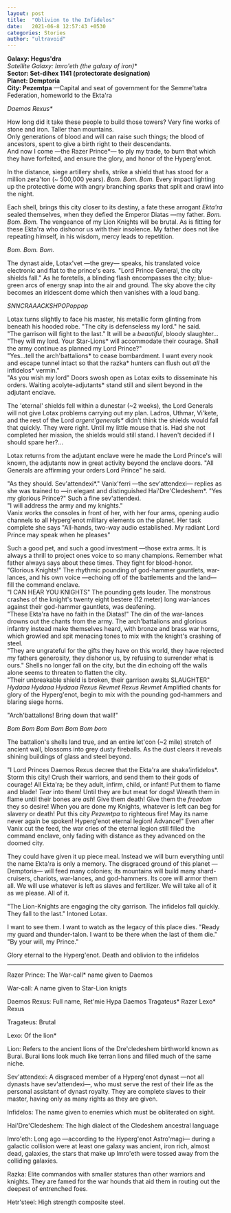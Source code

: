 ```yaml
---
layout: post
title:  "Oblivion to the Infidelos"
date:   2021-06-8 12:57:43 +0530
categories: Stories
author: "ultravoid"
---
```


**Galaxy: Hegus'dra**<br>
**Satellite Galaxy: Imro'eth* (the galaxy of iron)**<br>
**Sector: Set-dihex 1141 (protectorate designation)**<br>
**Planet: Demptoria**<br>
**City: Pezemtpa** —Capital and seat of government for the Semme'tatra Federation, homeworld to the Ekta'ra<br>

_Daemos Rexus*_

How long did it take these people to build those towers? Very fine works of stone and iron. Taller than mountains.<br>
Only generations of blood and will can raise such things; the blood of ancestors, spent to give a birth right to their descendants.<br>
And now I come —the Razer Prince*— to ply my trade, to burn that which they have forfeited, and ensure the glory, and honor of the Hyperg'enot.

In the distance, siege artillery shells, strike a shield that has stood for a million zera'ton (~ 500,000 years). _Bom. Bom. Bom._ Every impact lighting up the protective dome with angry branching sparks that split and crawl into the night.<br>

Each shell, brings this city closer to its destiny, a fate these arrogant _Ekta'ra_ sealed themselves, when they defied the Emperor Diatas —my father. _Bom. Bom. Bom._ The vengeance of my Lion Knights will be brutal. As is fitting for these Ekta'ra who dishonor us with their insolence. My father does not like repeating himself, in his wisdom, mercy leads to repetition.

_Bom. Bom. Bom._

The dynast aide, Lotax'vet —the grey— speaks, his translated voice electronic and flat to the prince's ears. "Lord Prince General, the city shields fall." As he foretells, a blinding flash encompasses the city; blue-green arcs of energy snap into the air and ground. The sky above the city becomes an iridescent dome which then vanishes with a loud bang.

_SNNCRAAACKSHPOPoppop_

Lotax turns slightly to face his master, his metallic form glinting from beneath his hooded robe. "The city is defenseless my lord." he said.<br>
"The garrison will fight to the last." It will be a _beautiful_, bloody slaughter...<br>
"They will my lord. Your Star-Lions* will accommodate their courage. Shall the army continue as planned my Lord Prince?"<br>
"Yes...tell the arch'battalions* to cease bombardment. I want every nook and escape tunnel intact so that the razka* hunters can flush out _all_ the infidelos* vermin."<br>
"As you wish my lord" Doors swosh open as Lotax exits to disseminate his orders. Waiting acolyte-adjutants* stand still and silent beyond in the adjutant enclave.<br>

The 'eternal' shields fell within a dunestar (~2 weeks), the Lord Generals will not give Lotax problems carrying out my plan. Ladros, Uthmar, Vi'kete, and the rest of the Lord _argent'generals*_ didn't think the shields would fall that quickly. They were right. Until my little mouse that is. Had she not completed her mission, the shields would still stand. I haven't decided if I should spare her?...

Lotax returns from the adjutant enclave were he made the Lord Prince's will known, the adjutants now in great activity beyond the enclave doors. "All Generals are affirming your orders Lord Prince" he said.

"As they should. Sev'attendexi\*." Vanix'ferri —the sev'attendexi— replies as she was trained to —in elegant and distinguished Hai'Dre'Cledeshem*. "Yes my glorious Prince?" Such a fine sev'attendexi.<br>
"I will address the army and my knights."<br>
Vanix works the consoles in front of her, with her four arms, opening audio channels to all Hyperg'enot military elements on the planet. Her task complete she says "All-hands, two-way audio established. My radiant Lord Prince may speak when he pleases"<br>

Such a good pet, and such a good investment —those extra arms. It is always a thrill to project ones voice to so many champions. Remember what father always says about these times. They fight for blood-honor.<br>
"Glorious Knights!" The rhythmic pounding of god-hammer gauntlets, war-lances, and his own voice —echoing off of the battlements and the land— fill the command enclave.<br>
"I CAN HEAR YOU KNIGHTS" The pounding gets louder. The monstrous crashes of the knight's twenty eight bestere (12 meter) long war-lances against their god-hammer gauntlets, was deafening.<br>
"These Ekta'ra have no faith in the Diatas!" The din of the war-lances drowns out the chants from the army. The arch'battalions and glorious infantry instead make themselves heard, with bronze and brass war horns, which growled and spit menacing tones to mix with the knight's crashing of steel.<br>
"They are ungrateful for the gifts they have on this world, they have rejected my fathers generosity, they dishonor us, by refusing to surrender what is ours." Shells no longer fall on the city, but the din echoing off the walls alone seems to threaten to flatten the city.<br>
"Their unbreakable shield is broken, their garrison awaits SLAUGHTER" _Hydaaa Hydaaa Hydaaa_ _Rexus Revmet Rexus Revmet_ Amplified chants for glory of the Hyperg'enot, begin to mix with the pounding god-hammers and blaring siege horns.<br>

"Arch'battalions! Bring down that wall!"

_Bom Bom Bom Bom Bom Bom bom_

The battalion's shells land true, and an entire let'con (~2 mile) stretch of ancient wall, blossoms into grey dusty fireballs. As the dust clears it reveals shining buildings of glass and steel beyond.

"I Lord Princes Daemos Rexus decree that the Ekta'ra are shaka'infidelos*. Storm this city! Crush their warriors, and send them to their gods of courage! All Ekta'ra; be they adult, infirm, child, or infant! Put them to flame and blade! _Tear_ into them! Until they are but meat for dogs! Wreath them in flame until their bones are _ash_! Give them death! Give them the _freedom_ they so desire! When you are done my Knights, whatever is left can beg for slavery or death! Put this city _Pezemtpa_ to righteous fire! May its name never again be spoken! Hyperg'enot eternal legion! Advance!" Even after Vanix cut the feed, the war cries of the eternal legion still filled the command enclave, only fading with distance as they advanced on the doomed city.

They could have given it up piece meal. Instead we will burn everything until the name Ekta'ra is only a memory. The disgraced ground of this planet —Demptoria— will feed many colonies; its mountains will build many shard-cruisers, chariots, war-lances, and god-hammers. Its core will armor them all. We will use whatever is left as slaves and fertilizer. We will take all of it as we please. All of it.

"The Lion-Knights are engaging the city garrison. The infidelos fall quickly. They fall to the last." Intoned Lotax.

I want to see them. I want to watch as the legacy of this place dies. "Ready my guard and thunder-talon. I want to be there when the last of them die."<br>
"By your will, my Prince."

Glory eternal to the Hyperg'enot. Death and oblivion to the infidelos

----------------------

Razer Prince: The War-call* name given to Daemos

War-call: A name given to Star-Lion knigts

Daemos Rexus: Full name, Ret'mie Hypa Daemos Tragateus* Razer Lexo* Rexus

Tragateus: Brutal

Lexo: Of the lion*

Lion: Refers to the ancient lions of the Dre'cledeshem birthworld known as Burai. Burai lions look much like terran lions and filled much of the same niche.

Sev'attendexi: A disgraced member of a Hyperg'enot dynast —not all dynasts have sev'attendexi—, who must serve the rest of their life as the personal assistant of dynast royalty. They are complete slaves to their master, having only as many rights as they are given.

Infidelos: The name given to enemies which must be obliterated on sight.

Hai'Dre'Cledeshem: The high dialect of the Cledeshem ancestral language

Imro'eth: Long ago —according to the Hyperg'enot Astro'magi— during a galactic collision were at least one galaxy was ancient, iron rich, almost dead, galaxies, the stars that make up Imro'eth were tossed away from the colliding galaxies.

Razka: Elite commandos with smaller statures than other warriors and knights. They are famed for the war hounds that aid them in routing out the deepest of entrenched foes.

Hetr'steel: High strength composite steel.
